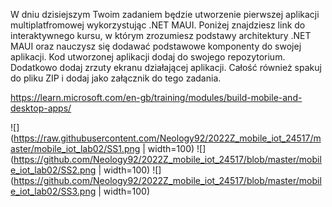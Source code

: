 W dniu dzisiejszym Twoim zadaniem będzie utworzenie pierwszej aplikacji multiplatfromowej wykorzystując .NET MAUI. Poniżej znajdziesz link do interaktywnego kursu, w którym zrozumiesz podstawy architektury .NET MAUI oraz nauczysz się dodawać podstawowe komponenty do swojej aplikacji. Kod utworzonej aplikacji dodaj do swojego repozytorium. Dodatkowo dodaj zrzuty ekranu działającej aplikacji. Całość również spakuj do pliku ZIP i dodaj jako załącznik do tego zadania.

https://learn.microsoft.com/en-gb/training/modules/build-mobile-and-desktop-apps/

![](https://raw.githubusercontent.com/Neology92/2022Z_mobile_iot_24517/master/mobile_iot_lab02/SS1.png | width=100) 
![](https://github.com/Neology92/2022Z_mobile_iot_24517/blob/master/mobile_iot_lab02/SS2.png | width=100)
![](https://github.com/Neology92/2022Z_mobile_iot_24517/blob/master/mobile_iot_lab02/SS3.png | width=100)
